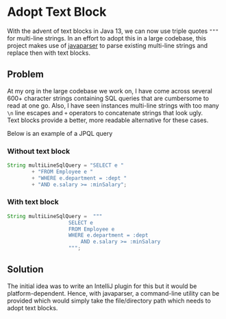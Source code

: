 # Adopt Text Block
With the advent of text blocks in Java 13, we can now use triple quotes `"""` for multi-line strings. In an effort to adopt this in a large codebase, this project makes use of [javaparser](https://javaparser.org/) to parse existing multi-line strings and replace then with text blocks.

## Problem
At my org in the large codebase we work on, I have come across several 600+ character strings containing SQL queries that are cumbersome to read at one go. Also, I have seen instances multi-line strings with too many `\n` line escapes and `+` operators to concatenate strings that look ugly.      
Text blocks provide a better, more readable alternative for these cases.


Below is an example of a JPQL query
### Without text block
```java
String multiLineSqlQuery = "SELECT e "
        + "FROM Employee e "
        + "WHERE e.department = :dept "
        + "AND e.salary >= :minSalary";
```

### With text block
```java
String multiLineSqlQuery =  """
                    SELECT e 
                    FROM Employee e
                    WHERE e.department = :dept
                        AND e.salary >= :minSalary
                    """;
```

## Solution
The initial idea was to write an IntelliJ plugin for this but it would be platform-dependent. Hence, with javaparser, a command-line utility can be provided which would simply take the file/directory path which needs to adopt text blocks.

